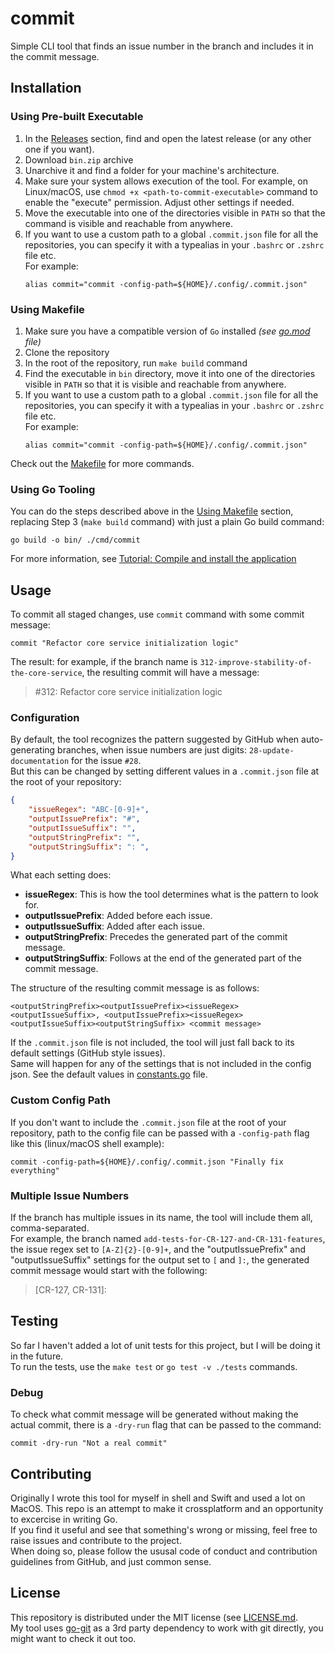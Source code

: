 # commit
Simple CLI tool that finds an issue number in the branch and includes it in the commit message.

## Installation
### Using Pre-built Executable
1. In the [Releases](https://github.com/artem-y/commit/releases) section, find and open the latest release (or any other one if you want).
2. Download `bin.zip` archive
3. Unarchive it and find a folder for your machine's architecture.
4. Make sure your system allows execution of the tool. For example, on Linux/macOS, use `chmod +x <path-to-commit-executable>` command to enable the "execute" permission. Adjust other settings if needed.
5. Move the executable into one of the directories visible in `PATH` so that the command is visible and reachable from anywhere.
6. If you want to use a custom path to a global `.commit.json` file for all the repositories, you can specify it with a typealias in your `.bashrc` or `.zshrc` file etc.  
   For example:  
   ```shell
   alias commit="commit -config-path=${HOME}/.config/.commit.json"
   ```
### Using Makefile
1. Make sure you have a compatible version of `Go` installed _(see [go.mod](https://github.com/artem-y/commit/blob/main/go.mod#L3) file)_
2. Clone the repository
3. In the root of the repository, run `make build` command
4. Find the executable in `bin` directory, move it into one of the directories visible in `PATH` so that it is visible and reachable from anywhere.
5. If you want to use a custom path to a global `.commit.json` file for all the repositories, you can specify it with a typealias in your `.bashrc` or `.zshrc` file etc.  
   For example:  
   ```shell
   alias commit="commit -config-path=${HOME}/.config/.commit.json"
   ```  

Check out the [Makefile](/Makefile) for more commands.
### Using Go Tooling
You can do the steps described above in the [Using Makefile](#using-makefile) section, replacing Step 3 (`make build` command) with just a plain Go build command:  
```shell
go build -o bin/ ./cmd/commit
```

For more information, see [Tutorial: Compile and install the application](https://go.dev/doc/tutorial/compile-install) 
## Usage
To commit all staged changes, use `commit` command with some commit message:
```shell
commit "Refactor core service initialization logic"
```
The result: for example, if the branch name is `312-improve-stability-of-the-core-service`, the resulting commit will have a message:

> #312: Refactor core service initialization logic
### Configuration
By default, the tool recognizes the pattern suggested by GitHub when auto-generating branches, when issue numbers are just digits: `28-update-documentation` for the issue  `#28`.  
But this can be changed by setting different values in a `.commit.json` file at the root of your repository:  
```json
{  
    "issueRegex": "ABC-[0-9]+", 
    "outputIssuePrefix": "#",
    "outputIssueSuffix": "",
    "outputStringPrefix": "",
    "outputStringSuffix": ": ",
}
```
What each setting does:
- **issueRegex**: This is how the tool determines what is the pattern to look for.
- **outputIssuePrefix**: Added before each issue.
- **outputIssueSuffix**: Added after each issue.
- **outputStringPrefix**: Precedes the generated part of the commit message.
- **outputStringSuffix**: Follows at the end of the generated part of the commit message.

The structure of the resulting commit message is as follows:  
```
<outputStringPrefix><outputIssuePrefix><issueRegex><outputIssueSuffix>, <outputIssuePrefix><issueRegex><outputIssueSuffix><outputStringSuffix> <commit message>
```
If the `.commit.json` file is not included, the tool will just fall back to its default settings (GitHub style issues).  
Same will happen for any of the settings that is not included in the config json. See the default values in [constants.go](/internal/helpers/constants.go) file.
### Custom Config Path
If you don't want to include the `.commit.json` file at the root of your repository, path to the config file can be passed with a `-config-path` flag like this (linux/macOS shell example):
```shell
commit -config-path=${HOME}/.config/.commit.json "Finally fix everything"
```
### Multiple Issue Numbers
If the branch has multiple issues in its name, the tool will include them all, comma-separated.  
For example, the branch named `add-tests-for-CR-127-and-CR-131-features`, the issue regex set to `[A-Z]{2}-[0-9]+`, and the "outputIssuePrefix" and "outputIssueSuffix" settings for the output set to `[` and `]:`, the generated commit message would start with the following:  
> [CR-127, CR-131]:
## Testing
So far I haven't added a lot of unit tests for this project, but I will be doing it in the future.  
To run the tests, use the `make test` or `go test -v ./tests` commands.
### Debug
To check what commit message will be generated without making the actual commit, there is a `-dry-run` flag that can be passed to the command:
```shell
commit -dry-run "Not a real commit"
```
## Contributing
Originally I wrote this tool for myself in shell and Swift and used a lot on MacOS. This repo is an attempt to make it crossplatform and an opportunity to excercise in writing Go.  
If you find it useful and see that something's wrong or missing, feel free to raise issues and contribute to the project.  
When doing so, please follow the ususal code of conduct and contribution guidelines from GitHub, and just common sense.
## License
This repository is distributed under the MIT license (see [LICENSE.md](/docs/LICENSE.md).  
My tool uses [go-git](https://github.com/go-git/go-git) as a 3rd party dependency to work with git directly, you might want to check it out too.
